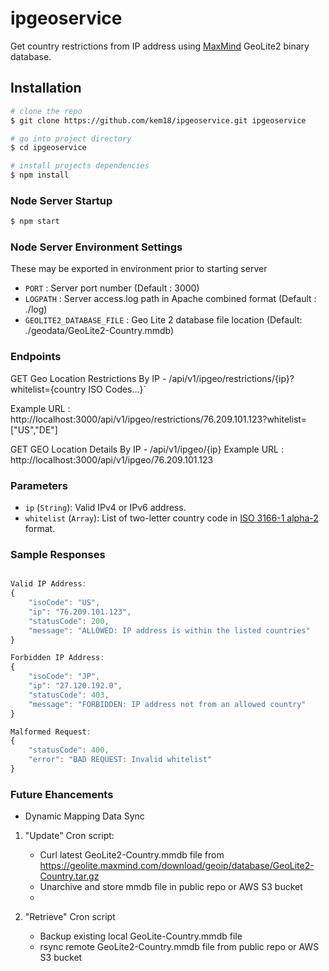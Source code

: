 # ipgeoservice

Get country restrictions from IP address using [MaxMind](https://www.maxmind.com) GeoLite2 binary database.


## Installation

``` bash
# clone the repo
$ git clone https://github.com/kem18/ipgeoservice.git ipgeoservice

# go into project directory
$ cd ipgeoservice

# install projects dependencies
$ npm install
```

### Node Server Startup

``` bash
$ npm start
```

### Node Server Environment Settings
These may be exported in environment prior to starting server

* `PORT` : Server port number  (Default : 3000)
* `LOGPATH` : Server access.log path in Apache combined format (Default : ./log)
* `GEOLITE2_DATABASE_FILE` : Geo Lite 2 database file location (Default: ./geodata/GeoLite2-Country.mmdb)


### Endpoints
GET Geo Location Restrictions By IP - /api/v1/ipgeo/restrictions/{ip}?whitelist={country ISO Codes...}`

Example URL : http://localhost:3000/api/v1/ipgeo/restrictions/76.209.101.123?whitelist=["US","DE"]


GET GEO Location Details By IP - /api/v1/ipgeo/{ip}
Example URL : http://localhost:3000/api/v1/ipgeo/76.209.101.123


### Parameters

* `ip` (`String`): Valid IPv4 or IPv6 address.
* `whitelist` (`Array`): List of two-letter country code in [ISO 3166-1 alpha-2](https://en.wikipedia.org/wiki/ISO_3166-1_alpha-2) format.

### Sample Responses

```js

Valid IP Address:
{
    "isoCode": "US",
    "ip": "76.209.101.123",
    "statusCode": 200,
    "message": "ALLOWED: IP address is within the listed countries"
}

Forbidden IP Address:
{
    "isoCode": "JP",
    "ip": "27.120.192.0",
    "statusCode": 403,
    "message": "FORBIDDEN: IP address not from an allowed country"
}

Malformed Request:
{
    "statusCode": 400,
    "error": "BAD REQUEST: Invalid whitelist"
}


```
### Future Ehancements

* Dynamic Mapping Data Sync

1) "Update" Cron script:
    - Curl latest GeoLite2-Country.mmdb file from https://geolite.maxmind.com/download/geoip/database/GeoLite2-Country.tar.gz
    - Unarchive and store mmdb file in public repo or AWS S3 bucket
    - 

2) "Retrieve" Cron script
    - Backup existing local GeoLite-Country.mmdb file
    - rsync remote GeoLite2-Country.mmdb file from public repo or AWS S3 bucket




